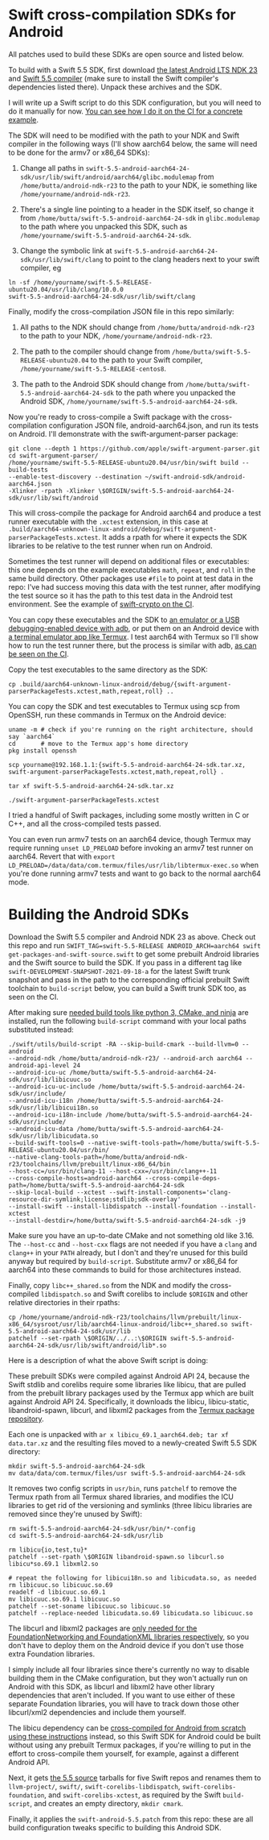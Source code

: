 # Swift cross-compilation SDKs for Android

All patches used to build these SDKs are open source and listed below.

To build with a Swift 5.5 SDK, first download [the latest Android LTS NDK
23](https://developer.android.com/ndk/downloads) and [Swift 5.5
compiler](https://swift.org/download/#releases) (make sure to install the Swift
compiler's dependencies listed there). Unpack these archives and the SDK.

I will write up a Swift script to do this SDK configuration, but you will need
to do it manually for now. [You can see how I do it on the CI for a concrete
example](https://github.com/buttaface/swift-android-sdk/blob/main/.github/workflows/sdks.yml#L150).

The SDK will need to be modified with the path to your NDK and Swift compiler
in the following ways (I'll show aarch64 below, the same will need to be done
for the armv7 or x86_64 SDKs):

1. Change all paths in `swift-5.5-android-aarch64-24-sdk/usr/lib/swift/android/aarch64/glibc.modulemap`
from `/home/butta/android-ndk-r23` to the path to your NDK, ie something
like `/home/yourname/android-ndk-r23`.

2. There's a single line pointing to a header in the SDK itself, so change it
from `/home/butta/swift-5.5-android-aarch64-24-sdk` in `glibc.modulemap` to the
path where you unpacked this SDK, such as `/home/yourname/swift-5.5-android-aarch64-24-sdk`.

3. Change the symbolic link at `swift-5.5-android-aarch64-24-sdk/usr/lib/swift/clang`
to point to the clang headers next to your swift compiler, eg

```
ln -sf /home/yourname/swift-5.5-RELEASE-ubuntu20.04/usr/lib/clang/10.0.0
swift-5.5-android-aarch64-24-sdk/usr/lib/swift/clang
```

Finally, modify the cross-compilation JSON file in this repo similarly:

1. All paths to the NDK should change from `/home/butta/android-ndk-r23`
to the path to your NDK, `/home/yourname/android-ndk-r23`.

2. The path to the compiler should change from `/home/butta/swift-5.5-RELEASE-ubuntu20.04`
to the path to your Swift compiler, `/home/yourname/swift-5.5-RELEASE-centos8`.

3. The path to the Android SDK should change from `/home/butta/swift-5.5-android-aarch64-24-sdk`
to the path where you unpacked the Android SDK, `/home/yourname/swift-5.5-android-aarch64-24-sdk`.

Now you're ready to cross-compile a Swift package with the cross-compilation
configuration JSON file, android-aarch64.json, and run its tests on Android.
I'll demonstrate with the swift-argument-parser package:
```
git clone --depth 1 https://github.com/apple/swift-argument-parser.git
cd swift-argument-parser/
/home/yourname/swift-5.5-RELEASE-ubuntu20.04/usr/bin/swift build --build-tests
--enable-test-discovery --destination ~/swift-android-sdk/android-aarch64.json
-Xlinker -rpath -Xlinker \$ORIGIN/swift-5.5-android-aarch64-24-sdk/usr/lib/swift/android
```
This will cross-compile the package for Android aarch64 and produce a test
runner executable with the `.xctest` extension, in this case at
`.build/aarch64-unknown-linux-android/debug/swift-argument-parserPackageTests.xctest`.
It adds a rpath for where it expects the SDK libraries to be relative to the
test runner when run on Android.

Sometimes the test runner will depend on additional files or executables: this
one depends on the example executables `math`, `repeat`, and `roll` in the
same build directory. Other packages use `#file` to point at test data in the
repo: I've had success moving this data with the test runner, after modifying
the test source so it has the path to this test data in the Android test
environment. See the example of [swift-crypto on the
CI](https://github.com/buttaface/swift-android-sdk/blob/main/.github/workflows/sdks.yml#L296).

You can copy these executables and the SDK to [an emulator or a USB
debugging-enabled device with adb](https://github.com/apple/swift/blob/release/5.5/docs/Android.md#4-deploying-the-build-products-to-the-device),
or put them on an Android device with [a terminal emulator app like Termux](https://termux.com).
I test aarch64 with Termux so I'll show how to run the test runner there, but
the process is similar with adb, [as can be seen on the CI](https://github.com/buttaface/swift-android-sdk/blob/main/.github/workflows/sdks.yml#L330).

Copy the test executables to the same directory as the SDK:
```
cp .build/aarch64-unknown-linux-android/debug/{swift-argument-parserPackageTests.xctest,math,repeat,roll} ..
```
You can copy the SDK and test executables to Termux using scp from OpenSSH, run
these commands in Termux on the Android device:
```
uname -m # check if you're running on the right architecture, should say `aarch64`
cd       # move to the Termux app's home directory
pkg install openssh

scp yourname@192.168.1.1:{swift-5.5-android-aarch64-24-sdk.tar.xz,
swift-argument-parserPackageTests.xctest,math,repeat,roll} .

tar xf swift-5.5-android-aarch64-24-sdk.tar.xz

./swift-argument-parserPackageTests.xctest
```
I tried a handful of Swift packages, including some mostly written in C or C++,
and all the cross-compiled tests passed.

You can even run armv7 tests on an aarch64 device, though Termux may require
running `unset LD_PRELOAD` before invoking an armv7 test runner on aarch64.
Revert that with `export LD_PRELOAD=/data/data/com.termux/files/usr/lib/libtermux-exec.so`
when you're done running armv7 tests and want to go back to the normal aarch64
mode.

# Building the Android SDKs

Download the Swift 5.5 compiler and Android NDK 23 as above. Check out this
repo and run
`SWIFT_TAG=swift-5.5-RELEASE ANDROID_ARCH=aarch64 swift get-packages-and-swift-source.swift`
to get some prebuilt Android libraries and the Swift source to build the SDK. If
you pass in a different tag like `swift-DEVELOPMENT-SNAPSHOT-2021-09-18-a`
for the latest Swift trunk snapshot and pass in the path to the corresponding
official prebuilt Swift toolchain to `build-script` below, you can build a Swift
trunk SDK too, as seen on the CI.

After making sure [needed build tools like python 3, CMake, and ninja](https://github.com/apple/swift/blob/release/5.5/docs/HowToGuides/GettingStarted.md#ubuntu-linux)
are installed, run the following `build-script` command with your local paths
substituted instead:
```
./swift/utils/build-script -RA --skip-build-cmark --build-llvm=0 --android
--android-ndk /home/butta/android-ndk-r23/ --android-arch aarch64 --android-api-level 24
--android-icu-uc /home/butta/swift-5.5-android-aarch64-24-sdk/usr/lib/libicuuc.so
--android-icu-uc-include /home/butta/swift-5.5-android-aarch64-24-sdk/usr/include/
--android-icu-i18n /home/butta/swift-5.5-android-aarch64-24-sdk/usr/lib/libicui18n.so
--android-icu-i18n-include /home/butta/swift-5.5-android-aarch64-24-sdk/usr/include/
--android-icu-data /home/butta/swift-5.5-android-aarch64-24-sdk/usr/lib/libicudata.so
--build-swift-tools=0 --native-swift-tools-path=/home/butta/swift-5.5-RELEASE-ubuntu20.04/usr/bin/
--native-clang-tools-path=/home/butta/android-ndk-r23/toolchains/llvm/prebuilt/linux-x86_64/bin
--host-cc=/usr/bin/clang-11 --host-cxx=/usr/bin/clang++-11
--cross-compile-hosts=android-aarch64 --cross-compile-deps-path=/home/butta/swift-5.5-android-aarch64-24-sdk
--skip-local-build --xctest --swift-install-components='clang-resource-dir-symlink;license;stdlib;sdk-overlay'
--install-swift --install-libdispatch --install-foundation --install-xctest
--install-destdir=/home/butta/swift-5.5-android-aarch64-24-sdk -j9
```
Make sure you have an up-to-date CMake and not something old like 3.16. The
`--host-cc` and `--host-cxx` flags are not needed if you have a `clang` and
`clang++` in your `PATH` already, but I don't and they're unused for this build
anyway but required by `build-script`. Substitute armv7 or x86_64 for aarch64
into these commands to build for those architectures instead.

Finally, copy `libc++_shared.so` from the NDK and modify the cross-compiled
`libdispatch.so` and Swift corelibs to include `$ORIGIN` and other relative
directories in their rpaths:
```
cp /home/yourname/android-ndk-r23/toolchains/llvm/prebuilt/linux-x86_64/sysroot/usr/lib/aarch64-linux-android/libc++_shared.so swift-5.5-android-aarch64-24-sdk/usr/lib
patchelf --set-rpath \$ORIGIN/../..:\$ORIGIN swift-5.5-android-aarch64-24-sdk/usr/lib/swift/android/lib*.so
```

Here is a description of what the above Swift script is doing:

These prebuilt SDKs were compiled against Android API 24, because the Swift
stdlib and corelibs require some libraries like libicu, that are pulled from the
prebuilt library packages used by the Termux app which are built against Android
API 24. Specifically, it downloads the libicu, libicu-static, libandroid-spawn,
libcurl, and libxml2 packages from the [Termux package
repository](https://packages.termux.org/apt/termux-main/pool/main/).

Each one is unpacked with `ar x libicu_69.1_aarch64.deb; tar xf data.tar.xz` and
the resulting files moved to a newly-created Swift 5.5 SDK directory:
```
mkdir swift-5.5-android-aarch64-24-sdk
mv data/data/com.termux/files/usr swift-5.5-android-aarch64-24-sdk
```
It removes two config scripts in `usr/bin`, runs `patchelf` to remove the
Termux rpath from all Termux shared libraries, and modifies the ICU libraries
to get rid of the versioning and symlinks (three libicu libraries are removed
since they're unused by Swift):
```
rm swift-5.5-android-aarch64-24-sdk/usr/bin/*-config
cd swift-5.5-android-aarch64-24-sdk/usr/lib

rm libicu{io,test,tu}*
patchelf --set-rpath \$ORIGIN libandroid-spawn.so libcurl.so libicu*so.69.1 libxml2.so

# repeat the following for libicui18n.so and libicudata.so, as needed
rm libicuuc.so libicuuc.so.69
readelf -d libicuuc.so.69.1
mv libicuuc.so.69.1 libicuuc.so
patchelf --set-soname libicuuc.so libicuuc.so
patchelf --replace-needed libicudata.so.69 libicudata.so libicuuc.so
```
The libcurl and libxml2 packages are [only needed for the FoundationNetworking
and FoundationXML libraries respectively](https://github.com/apple/swift-corelibs-foundation/blob/release/5.5/Docs/ReleaseNotes_Swift5.md),
so you don't have to deploy them on the Android device if you don't use those
extra Foundation libraries.

I simply include all four libraries since there's currently no way to disable
building them in the CMake configuration, but they won't actually run on
Android with this SDK, as libcurl and libxml2 have other library dependencies
that aren't included. If you want to use either of these separate Foundation
libraries, you will have to track down those other libcurl/xml2 dependencies and
include them yourself.

The libicu dependency can be [cross-compiled for Android from scratch using
these instructions](https://github.com/apple/swift/blob/release/5.5/docs/Android.md#1-downloading-or-building-the-swift-android-stdlib-dependencies)
instead, so this Swift SDK for Android could be built without using
any prebuilt Termux packages, if you're willing to put in the effort to
cross-compile them yourself, for example, against a different Android API.

Next, it gets [the 5.5 source](https://github.com/apple/swift/releases/tag/swift-5.5-RELEASE)
tarballs for five Swift repos and renames them to `llvm-project/`, `swift/`,
`swift-corelibs-libdispatch`, `swift-corelibs-foundation`, and
`swift-corelibs-xctest`, as required by the Swift `build-script`, and creates
an empty directory, `mkdir cmark`.

Finally, it applies the `swift-android-5.5.patch` from this repo: these are all build
configuration tweaks specific to building this Android SDK.
